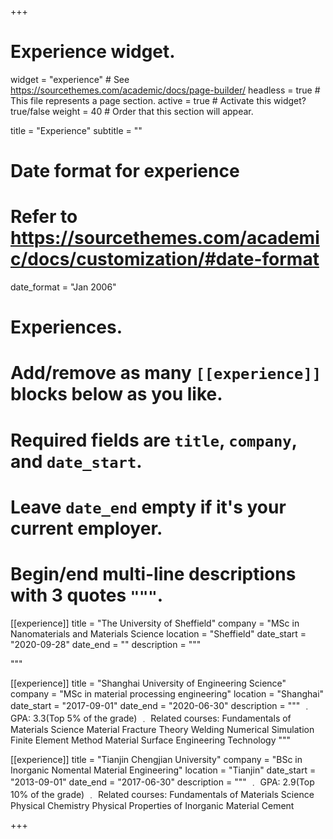 +++
# Experience widget.
widget = "experience"  # See https://sourcethemes.com/academic/docs/page-builder/
headless = true  # This file represents a page section.
active = true  # Activate this widget? true/false
weight = 40  # Order that this section will appear.

title = "Experience"
subtitle = ""

# Date format for experience
#   Refer to https://sourcethemes.com/academic/docs/customization/#date-format
date_format = "Jan 2006"

# Experiences.
#   Add/remove as many `[[experience]]` blocks below as you like.
#   Required fields are `title`, `company`, and `date_start`.
#   Leave `date_end` empty if it's your current employer.
#   Begin/end multi-line descriptions with 3 quotes `"""`.
[[experience]]
  title = "The University of Sheffield"
  company = "MSc in Nanomaterials and Materials Science
  location = "Sheffield"
  date_start = "2020-09-28"
  date_end = ""
  description = """
  
  """

[[experience]]
  title = "Shanghai University of Engineering Science"
  company = "MSc in material processing engineering"
  location = "Shanghai"
  date_start = "2017-09-01"
  date_end = "2020-06-30"
  description = """
  ﹒ GPA: 3.3(Top 5% of the grade)
  ﹒ Related courses: Fundamentals of Materials Science
                      Material Fracture Theory
                      Welding Numerical Simulation
                      Finite Element Method
                      Material Surface Engineering Technology
                      """

[[experience]]
  title = "Tianjin Chengjian University"
  company = "BSc in Inorganic Nomental Material Engineering"
  location = "Tianjin"
  date_start = "2013-09-01"
  date_end = "2017-06-30"
  description = """
  ﹒ GPA: 2.9(Top 10% of the grade)
  ﹒ Related courses: Fundamentals of Materials Science
                      Physical Chemistry
                      Physical Properties of Inorganic Material
                      Cement

+++
